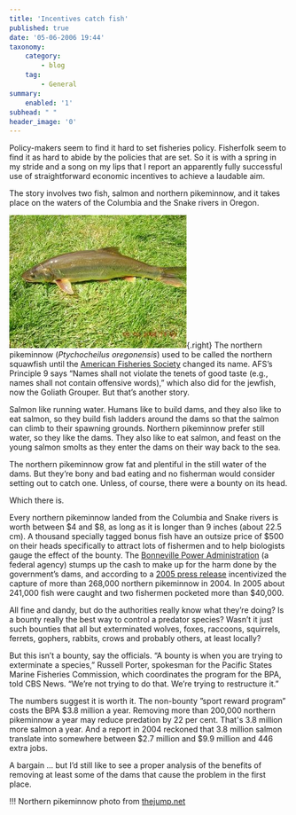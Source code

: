 ```yaml
---
title: 'Incentives catch fish'
published: true
date: '05-06-2006 19:44'
taxonomy:
    category:
        - blog
    tag:
        - General
summary:
    enabled: '1'
subhead: " "
header_image: '0'
---
```


Policy-makers seem to find it hard to set fisheries policy. Fisherfolk seem to find it as hard to abide by the policies that are set. So it is with a spring in my stride and a song on my lips that I report an apparently fully successful use of straightforward economic incentives to achieve a laudable aim.

The story involves two fish, salmon and northern pikeminnow, and it takes place on the waters of the Columbia and the Snake rivers in Oregon.

![Northern-pikeminnow lying on some grass](northern-pikeminnow.jpg){.right} The northern pikeminnow (_Ptychocheilus oregonensis_) used to be called the northern squawfish until the [American Fisheries Society](https://fisheries.org/html/index.shtml) changed its name. AFS’s Principle 9 says “Names shall not violate the tenets of good taste (e.g., names shall not contain offensive words),” which also did for the jewfish, now the Goliath Grouper. But that’s another story.

Salmon like running water. Humans like to build dams, and they also like to eat salmon, so they build fish ladders around the dams so that the salmon can climb to their spawning grounds. Northern pikeminnow prefer still water, so they like the dams. They also like to eat salmon, and feast on the young salmon smolts as they enter the dams on their way back to the sea.

The northern pikeminnow grow fat and plentiful in the still water of the dams. But they’re bony and bad eating and no fisherman would consider setting out to catch one. Unless, of course, there were a bounty on its head.

Which there is.

Every northern pikeminnow landed from the Columbia and Snake rivers is worth between $4 and $8, as long as it is longer than 9 inches (about 22.5 cm). A thousand specially tagged bonus fish have an outsize price of $500 on their heads specifically to attract lots of fishermen and to help biologists gauge the effect of the bounty. The [Bonneville Power Administration](https://www.bpa.gov/) (a federal agency) stumps up the cash to make up for the harm done by the government’s dams, and according to a [2005 press release](https://web.archive.org/web/20090424082907/http://www.bpa.gov/corporate/BPAnews/shorts/05/ns050405.cfm) incentivized the capture of more than 268,000 northern pikeminnow in 2004. In 2005 about 241,000 fish were caught and two fishermen pocketed more than $40,000.

All fine and dandy, but do the authorities really know what they’re doing? Is a bounty really the best way to control a predator species? Wasn’t it just such bounties that all but exterminated wolves, foxes, raccoons, squirrels, ferrets,  gophers, rabbits, crows and probably others, at least locally?

But this isn’t a bounty, say the officials. “A bounty is when you are trying to exterminate a species,” Russell Porter, spokesman for the Pacific States Marine Fisheries Commission, which coordinates the program for the BPA, told CBS News. “We’re not trying to do that. We’re trying to restructure it.”

The numbers suggest it is worth it. The non-bounty ”sport reward program” costs the BPA $3.8 million a year. Removing more than 200,000 northern pikeminnow a year may reduce predation by 22 per cent. That's 3.8 million more salmon a year. And a report in 2004 reckoned that 3.8 million salmon translate into somewhere between $2.7 million and $9.9 million and 446 extra jobs.

A bargain ... but I’d still like to see a proper analysis of the benefits of removing at least some of the dams that cause the problem in the first place.

!!! Northern pikeminnow photo from [thejump.net](https://www.thejump.net/id/freshwater-predators-3.htm)
